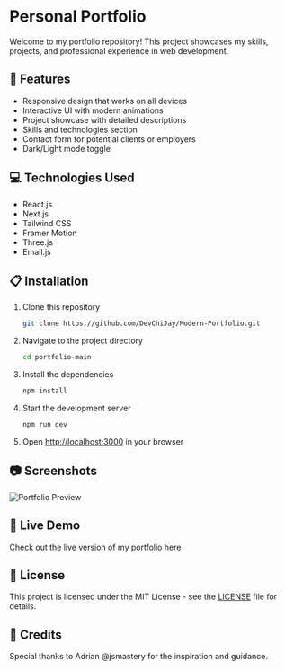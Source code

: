 # Personal Portfolio

Welcome to my portfolio repository! This project showcases my skills, projects, and professional experience in web development.

## 🚀 Features

- Responsive design that works on all devices
- Interactive UI with modern animations
- Project showcase with detailed descriptions
- Skills and technologies section
- Contact form for potential clients or employers
- Dark/Light mode toggle

## 💻 Technologies Used

- React.js
- Next.js
- Tailwind CSS
- Framer Motion
- Three.js
- Email.js

## 📋 Installation

1. Clone this repository
   ```bash
   git clone https://github.com/DevChiJay/Modern-Portfolio.git
   ```

2. Navigate to the project directory
   ```bash
   cd portfolio-main
   ```

3. Install the dependencies
   ```bash
   npm install
   ```

4. Start the development server
   ```bash
   npm run dev
   ```

5. Open [http://localhost:3000](http://localhost:3000) in your browser

## 📷 Screenshots

![Portfolio Preview](screenshots/preview.png)

## 🔗 Live Demo

Check out the live version of my portfolio [here](https://devchi.me)

## 📝 License

This project is licensed under the MIT License - see the [LICENSE](LICENSE) file for details.

## 🙏 Credits

Special thanks to Adrian @jsmastery for the inspiration and guidance.
